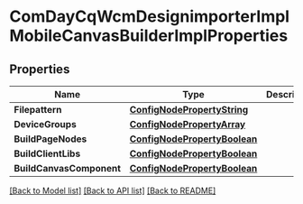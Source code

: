 # ComDayCqWcmDesignimporterImplMobileCanvasBuilderImplProperties

## Properties
Name | Type | Description | Notes
------------ | ------------- | ------------- | -------------
**Filepattern** | [**ConfigNodePropertyString**](configNodePropertyString.md) |  | [optional] 
**DeviceGroups** | [**ConfigNodePropertyArray**](configNodePropertyArray.md) |  | [optional] 
**BuildPageNodes** | [**ConfigNodePropertyBoolean**](configNodePropertyBoolean.md) |  | [optional] 
**BuildClientLibs** | [**ConfigNodePropertyBoolean**](configNodePropertyBoolean.md) |  | [optional] 
**BuildCanvasComponent** | [**ConfigNodePropertyBoolean**](configNodePropertyBoolean.md) |  | [optional] 

[[Back to Model list]](../README.md#documentation-for-models) [[Back to API list]](../README.md#documentation-for-api-endpoints) [[Back to README]](../README.md)


